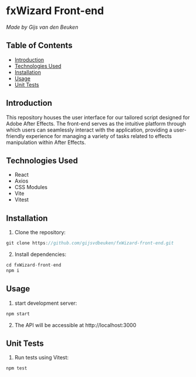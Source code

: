 # fxWizard Front-end

_Made by Gijs van den Beuken_

## Table of Contents

- [Introduction](#introduction)
- [Technologies Used](#technologies-used)
- [Installation](#installation)
- [Usage](#usage)
- [Unit Tests](#unit-tests)

## Introduction <a name="introduction"></a>

This repository houses the user interface for our tailored script designed for Adobe After Effects. The front-end serves as the intuitive platform through which users can seamlessly interact with the application, providing a user-friendly experience for managing a variety of tasks related to effects manipulation within After Effects.

## Technologies Used <a name="technologies-used"></a>

- React
- Axios
- CSS Modules
- Vite
- Vitest

## Installation <a name="installation"></a>

1. Clone the repository:

```javascript
git clone https://github.com/gijsvdbeuken/fxWizard-front-end.git
```

2. Install dependencies:

```javascript
cd fxWizard-front-end
npm i
```

## Usage <a name="usage"></a>

1. start development server:

```javascript
npm start
```

2. The API will be accessible at http://localhost:3000

## Unit Tests <a name="unit-tests"></a>

1. Run tests using Vitest:

```javascript
npm test
```
